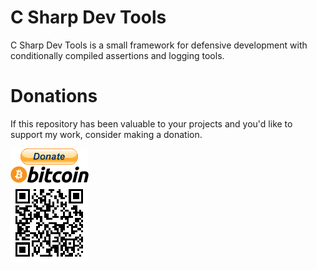 # C Sharp Dev Tools
C Sharp Dev Tools is a small framework for defensive development with conditionally compiled assertions and logging tools.

# Donations

If this repository has been valuable to your projects and you'd like to support my work, consider making a donation.

[![donate](https://github.com/MrUnbelievable92/C-Sharp-Dev-Tools/blob/master/donate_bitcoin.png)](https://raw.githubusercontent.com/MrUnbelievable92/C-Sharp-Dev-Tools/master/bitcoin_address.txt)
